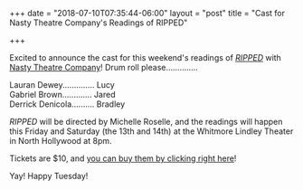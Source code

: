 +++
date = "2018-07-10T07:35:44-06:00"
layout = "post"
title = "Cast for Nasty Theatre Company's Readings of RIPPED"

+++

Excited to announce the cast for this weekend's readings of [*RIPPED*](https://newplayexchange.org/plays/70552/ripped) with [Nasty Theatre Company](https://www.nastytheatrecompany.com/)! Drum roll please..............

Lauran Dewey.............. Lucy  
Gabriel Brown............. Jared  
Derrick Denicola.......... Bradley  

*RIPPED* will be directed by Michelle Roselle, and the readings will happen this Friday and Saturday (the 13th and 14th) at the Whitmore Lindley Theater in North Hollywood at 8pm.

Tickets are $10, and [you can buy them by clicking right here](https://www.brownpapertickets.com/event/3521259)!

Yay! Happy Tuesday!